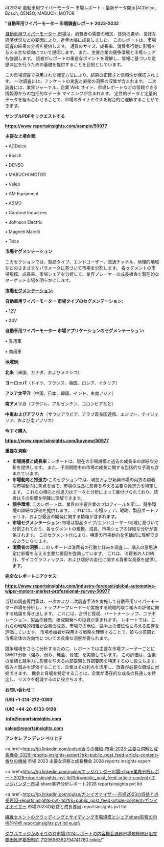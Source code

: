 #(2024) 自動車用ワイパーモーター 市場レポート – 最新データ開示|ACDelco, Bosch, DENSO, MABUCHI MOTOR

"<strong>自動車用ワイパーモーター 市場調査レポート 2023-2032</strong>

<a href=https://www.reportsinsights.com/sample/50977>自動車用ワイパーモーター 市場</a>は、消費者の需要の増加、技術の進歩、良好な経済状況などの要因により、近年大幅に成長しました。 このレポートは、市場調査の結果の分析を提供します。 通貨のサイズ、成長率、消費者行動に影響を与える主な傾向について説明します。 また、主要企業の競争環境と市場シェアも強調します。 読者がレポートの重要なポイントを理解し、情報に基づいた意思決定を行うための基礎を提供することを目的としています。

この市場調査で採用された調査方法により、結果の正確さと信頼性が保証されます。 一次調査には、アンケートの実施と直接の洞察の収集が含まれます。 二次調査には、業界ジャーナル、企業 Web サイト、市場レポートなどの信頼できる情報源からの包括的なデータ マイニングが含まれます。 定性的データと定量的データを組み合わせることで、市場のダイナミクスを総合的に理解することができます。

<strong><b>サンプルPDFをリクエストする</b></strong>

<a href=https://www.reportsinsights.com/sample/50977><strong><u>https://www.reportsinsights.com/sample/50977</u></strong></a>

<strong>主要な上場企業:</strong>

• ACDelco

• Bosch

• DENSO

• MABUCHI MOTOR

• Valeo

• AM Equipment

• ASMO

• Cardone Industries

• Johnson Electric

• Magneti Marelli

• Trico

<strong>市場セグメンテーション</strong>

このセクションでは、製品タイプ、エンドユーザー、流通チャネル、地理的地域などのさまざまなパラメータに基づいて市場を分割します。 各セグメントの市場規模、成長率、市場シェアを分析して、業界プレーヤーの成長機会と潜在的なターゲット市場を明らかにします。

<strong><u>市場セグメンテーション</u></strong><strong><u>:</u></strong>

<strong>自動車用ワイパーモーター 市場タイプのセグメンテーション:</strong>

• 12V

• 24V

<strong>自動車用ワイパーモーター 市場アプリケーションのセグメンテーション:</strong>

• 乗用車

• 商用車

<strong><u>地域別</u></strong><strong><u>:</u></strong>

<strong>北米</strong>（米国、カナダ、およびメキシコ）

<strong>ヨーロッパ</strong>（ドイツ、フランス、英国、ロシア、イタリア）

<strong>アジア太平洋</strong>（中国、日本、韓国、インド、東南アジア）

<strong>南アメリカ</strong>（ブラジル、アルゼンチン、コロンビアなど）

<strong>中東およびアフリカ</strong>（サウジアラビア、アラブ首長国連邦、エジプト、ナイジェリア、および南アフリカ）

<strong>今すぐ購入</strong>

<a href=https://www.reportsinsights.com/buynow/50977><strong><u>https://www.reportsinsights.com/buynow/50977</u></strong></a>

<strong>重要な洞察:</strong>
<ul>
  <li><strong>市場規模と成長率：</strong>レポートは、現在の市場規模と過去の成長率の詳細な分析を提供します。 また、予測期間中の市場の成長に関する包括的な予測も含まれています。</li>
  <li><strong>市場動向と推進力:</strong>このセクションでは、現在および新興市場の両方の顕著な市場動向に焦点を当て、市場の成長に影響を与える主要な推進力を特定します。 これらの傾向と推進力はデータと分析によって裏付けられており、読者はその影響を明確に理解できます。</li>
  <li><strong>競争環境</strong>: このレポートは、業界の主要企業のプロフィールを示し、競争環境の詳細な評価を提供します。 これには、市場シェア、戦略、製品ポートフォリオ、および最近の開発に関する情報が含まれます。</li>
  <li><strong>市場セグメンテーション: </strong>市場は製品タイプ/エンドユーザー/地域に基づいて分割されており、各セグメントの規模、成長、市場シェアの詳細な分析が提供されます。 このセグメント化により、特定の市場動向を包括的に理解できるようになります。</li>
  <li><strong>消費者の洞察 : </strong>このレポートは消費者の行動と好みを調査し、購入の意思決定に影響を与える主要な要因を強調しています。 これは、消費者の人口統計、サイコグラフィックス、および嗜好の変化に関する貴重な洞察を提供します。</li>
</ul>
<strong>完全なレポートにアクセス:</strong>

<a href=https://www.reportsinsights.com/industry-forecast/global-automotive-wiper-motors-market-professional-survey-50977><strong><u><b>https://www.reportsinsights.com/industry-forecast/global-automotive-wiper-motors-market-professional-survey-50977</b></u></strong></a>

当社の調査専門家は、一次および二次調査手法を実施して自動車用ワイパーモーター市場を分析し、トップキープレーヤーが実施する戦略的取り組みの評価に関する結論を導き出します。 これには、合併と買収、パートナーシップ、コラボレーション、製品の発売、研究開発への投資が含まれます。 レポートでは、これらの戦略的措置が企業の成長、市場での地位、競争上の優位性に与える影響を評価しています。 市場参加者が採用する戦略を理解することで、彼らの意図と市場全体の方向性についての貴重な洞察が得られます。

競争環境をさらに分析するために、レポートでは主要な市場プレーヤーごとにSWOT分析（強み、弱み、機会、脅威）を実施しています。 この評価は、企業の業績と競争力に影響を与える内部要因と外部要因を特定するのに役立ちます。 強みと弱みを評価することで、企業はその利点を活用し、改善が必要な領域に対処できます。 機会と脅威を特定することは、企業が潜在的な成長の見通しを特定し、リスクを軽減するのに役立ちます。

<strong>お問い合わせ：</strong>

<strong>(US) +1-214-272-0393</strong>

<strong>(UK) +44-20-8133-9198</strong>

<strong> </strong><a href=info@reportsinsights.com><strong><u>info@reportsinsights.com</u></strong></a>

<a href=sales@reportsinsights.com><strong><u>sales@reportsinsights.com</u></strong></a>

<strong>アンセレ アンデレン ベリヒテ</strong>

<a href=https://jp.linkedin.com/pulse/香りの機械-市場-2023-主要な洞察と成長機会-2028-reports-insights-expert?trk=public_post_feed-article-content>香りの機械 市場 2023 主要な洞察と成長機会 2028 reports insights expert</a>

<a href=https://jp.linkedin.com/pulse/エッジバンダー市場-share業界分析レポート2028-reportsinsights-pvt-ltd?trk=public_post_feed-article-content>エッジバンダー市場 share業界分析レポート2028 reportsinsights pvt ltd</a>

<a href=https://jp.linkedin.com/pulse/ガンイオナイザー-市場2023の収益と成長要因-reportsinsights-pvt-ltd?trk=public_post_feed-article-content>ガンイオナイザー 市場2023の収益と成長要因 reportsinsights pvt ltd</a>

<a href=https://www.linkedin.com/pulse/繊維セメントのクラッディングとサイディング市場規模とシェアshare影響の包括的分析-reportsinsights-pvt-ltd-eujqf/>繊維セメントのクラッディングとサイディング市場規模とシェアshare影響の包括的分析 reportsinsights pvt ltd eujqf/</a>

<a href=https://www.linkedin.com/pulse/ダブルエッジかみそりの刃市場2024レポートの内容機会課題市場規模統計阻害要因推進要因制約-7129696362794741760-exkre/>ダブルエッジかみそりの刃市場2024レポートの内容機会課題市場規模統計阻害要因推進要因制約 7129696362794741760 exkre/</a>"
